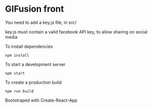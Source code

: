 # GIFusion front

You need to add a key.js file, in src/

key.js must contain a valid facebook API key, to allow sharing on social media

To install dependencies

`npm install`

To start a development server

`npm start`

To create a production build

`npm run build`

Bootstraped with Create-React-App
